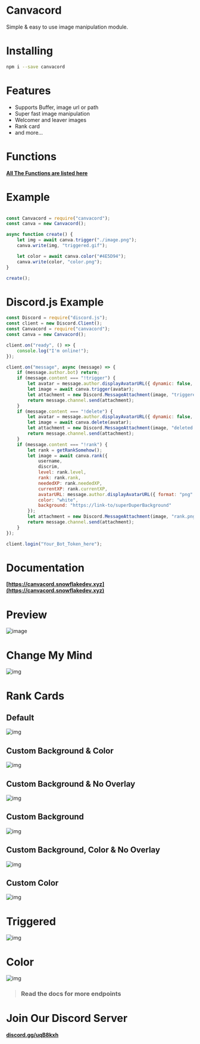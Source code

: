 # Canvacord
Simple & easy to use image manipulation module.

# Installing

```bash
npm i --save canvacord
```

# Features
- Supports Buffer, image url or path
- Super fast image manipulation
- Welcomer and leaver images
- Rank card
- and more...

# Functions
**[All The Functions are listed here](https://canvacord.snowflakedev.xyz/canvacord)**

# Example

```js

const Canvacord = require("canvacord");
const canva = new Canvacord();

async function create() {
    let img = await canva.trigger("./image.png");
    canva.write(img, "triggered.gif");

    let color = await canva.color("#4E5D94");
    canva.write(color, "color.png");
}

create();

```

# Discord.js Example

```js
const Discord = require("discord.js");
const client = new Discord.Client();
const Canvacord = require("canvacord");
const canva = new Canvacord();

client.on("ready", () => {
    console.log("I'm online!");
});

client.on("message", async (message) => {
    if (message.author.bot) return;
    if (message.content === "!trigger") {
        let avatar = message.author.displayAvatarURL({ dynamic: false, format: 'png' });
        let image = await canva.trigger(avatar);
        let attachment = new Discord.MessageAttachment(image, "triggered.gif");
        return message.channel.send(attachment);
    }
    if (message.content === "!delete") {
        let avatar = message.author.displayAvatarURL({ dynamic: false, format: 'png' });
        let image = await canva.delete(avatar);
        let attachment = new Discord.MessageAttachment(image, "deleted.png");
        return message.channel.send(attachment);
    }
    if (message.content === "!rank") {
        let rank = getRankSomehow();
        let image = await canva.rank({ 
            username, 
            discrim, 
            level: rank.level, 
            rank: rank.rank, 
            neededXP: rank.neededXP, 
            currentXP: rank.currentXP, 
            avatarURL: message.author.displayAvatarURL({ format: "png" }), 
            color: "white", 
            background: "https://link-to/superDuperBackground"
        });
        let attachment = new Discord.MessageAttachment(image, "rank.png");
        return message.channel.send(attachment);
    }
});

client.login("Your_Bot_Token_here");

```

# Documentation
**[https://canvacord.snowflakedev.xyz](https://canvacord.snowflakedev.xyz)**

# Preview
![image](https://raw.githubusercontent.com/Snowflake107/canvacord/master/screenshot.png)

# Change My Mind
![img](https://raw.githubusercontent.com/Snowflake107/canvacord/master/test/changemymind.png)

# Rank Cards
## Default
![img](https://raw.githubusercontent.com/Snowflake107/canvacord/master/test/rank-default.png)

## Custom Background & Color
![img](https://raw.githubusercontent.com/Snowflake107/canvacord/master/test/rank-custom-bg-and-color.png)

## Custom Background & No Overlay
![img](https://raw.githubusercontent.com/Snowflake107/canvacord/master/test/rank-custom-bg-no-overlay.png)

## Custom Background
![img](https://raw.githubusercontent.com/Snowflake107/canvacord/master/test/rank-custom-bg.png)

## Custom Background, Color & No Overlay
![img](https://raw.githubusercontent.com/Snowflake107/canvacord/master/test/rank-custom-color-bg-no-overlay.png)

## Custom Color
![img](https://raw.githubusercontent.com/Snowflake107/canvacord/master/test/rank-custom-color.png)

# Triggered
![img](https://raw.githubusercontent.com/Snowflake107/canvacord/master/test/triggered.gif)

# Color
![img](https://raw.githubusercontent.com/Snowflake107/canvacord/master/test/color.png)

> ### Read the docs for more endpoints

# Join Our Discord Server
**[discord.gg/uqB8kxh](https://discord.gg/uqB8kxh)**
